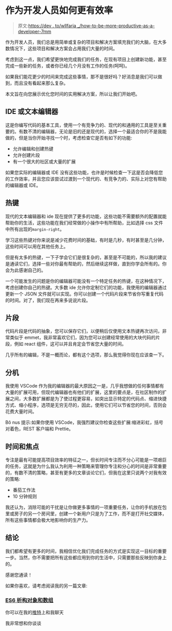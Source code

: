 # 作为开发人员如何更有效率

> 原文:[https://dev . to/wllfaria _/how-to-be-more-productive-as-a-developer-7mm](https://dev.to/wllfaria_/how-to-be-more-productive-as-a-developer-7mm)

作为开发人员，我们总是用简单或复杂的项目和解决方案填充我们的大脑，在大多数情况下，这些项目和解决方案会占用我们大量的时间。

考虑到这一点，我们希望更快地完成我们的任务，在现有项目上创建新功能，甚至完成一些新的任务，或者你已经几个月没有工作的任务(呵呵)。

如果我们能花更少的时间来完成这些事情，那不是很好吗？好消息是我们可以做到，而且没有看起来那么复杂。

本文旨在向您展示优化您时间的实用解决方案，所以让我们开始吧。

## [](#ide-or-text-editor)IDE 或文本编辑器

这是你编写代码的基本工具，使用一个有竞争力的、现代的和通用的工具是至关重要的。有数不清的编辑器，无论是旧的还是现代的，选择一个最适合你的不是我能做的，但是当你开始寻找一个时，考虑检查它是否有如下的功能:

*   允许编辑和创建热键
*   允许创建片段
*   有一个很大的社区或大量的扩展

如果您实际的编辑器或 IDE 没有这些功能，也许是时候检查一下这是否会降低您的工作效率，并且您应该尝试过渡到一个现代的、有竞争力的、实际上对您有帮助的编辑器或 IDE。

## [](#hotkeys)热键

现代的文本编辑器和 ide 现在提供了更多的功能，这些功能不需要额外的配置就能帮助你的生活，这些功能在我们经常做的小操作中有所帮助，比如选择 css 文件中所有出现的`margin-right`。

学习这些热键对你来说是减少花费时间的基础，有时是几秒，有时甚至是几分钟，这些时间可以用在其他任务上。

但是有太多的热键，一下子学会它们是很复杂的，甚至是不可能的，所以我的建议是通读它们，选择一些对你最有帮助的，然后继续这样做，直到你学会所有的。你会为此感谢自己的。

一个可能发生的问题是你的编辑器可能没有一个特定任务的热键，在这种情况下，考虑创建你自己的热键。大多数 ide 允许你定制它们的功能，我使用的编辑器通过更新一个 JSON 文件就可以实现。你可以创建一个代码片段来节省你写重复代码的时间。对了，我们现在再来多说说片段。

## [](#snippets)片段

代码片段是代码的抽象，您可以保存它们，以便稍后仅使用文本热键再次访问，非常类似于 emmet，我非常喜欢它们，因为您可以创建经常使用的大块代码的片段，例如 react 组件，这可以并且肯定会节省您大量的时间。

几乎所有的编辑，不是一概而论，都有这个选项，那么我觉得你现在应该查一下。

## [](#extensions)分机

我使用 VSCode 作为我的编辑器的最大原因之一是，几乎我想做的任何事情都有大量的扩展可用，但现代编辑器也有他们的扩展，这里的要点是，在社区制作的扩展之间，大多数扩展都是为了使过程更容易，如突出显示特定的代码点、缩进快捷方式、缩小程序，选项是无穷无尽的，因此，使用它们可以节省您的时间，否则会花费大量时间。

Bô nus 提示:如果你使用 VSCode，我强烈建议你检查这些扩展:缩进彩虹，括号对着色，REST 客户端和 Prettie。

## [](#time-and-focus)时间和焦点

专注是最有可能提高项目效率的特征之一，但长时间专注而不分心可能是一项艰巨的任务，这就是为什么我认为利用一种策略来管理你专注和分心的时间是非常重要的，有数不清的策略，甚至有更多的文章谈论它们，但我在这里只说两个对我有效的策略:

*   番茄工作法
*   10 分钟规则

我还认为，消除可能的干扰是让你做更多事情的一项重要任务，让你的手机放在包里或房子的另一个房间里，创建一个新用户只是为了工作，而不是打开社交媒体，所有这些事情都会极大地影响你的生产力。

## [](#conclusion)结论

我们都希望有更多的时间，我相信优化我们完成任务的方式是实现这一目标的重要一步。当然，你不需要把所有这些都应用到你的生活中，只需要那些反映到你身上的。

感谢您通读！

如果你喜欢，请考虑阅读我的另一篇文章:

### [](#es6-destructuring-objects-and-arrays)[ES6 析构对象和数组](https://dev.to/wllfaria_/es6-destructuring-objects-and-arrays-dc)

你可以在我的[推特](https://twitter.com/wllfaria_)上和我聊天

我非常想和你谈谈